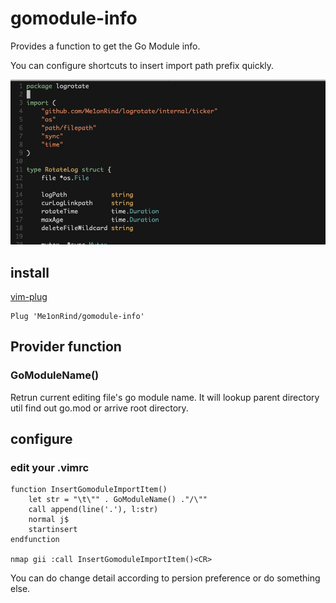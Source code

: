# gomodule-info

Provides a function to get the Go Module info. 

You can configure shortcuts to insert import path prefix quickly.

<img src="./demo.gif" style="zoom:100%" />

## install

[vim-plug](https://github.com/junegunn/vim-plug)

```vim
Plug 'Me1onRind/gomodule-info'
```

## Provider function

### GoModuleName()

Retrun current editing file's go module name. It will lookup parent directory util find out go.mod or arrive root directory.

## configure

### edit your .vimrc

```vim
function InsertGomoduleImportItem()
    let str = "\t\"" . GoModuleName() ."/\""
    call append(line('.'), l:str)
    normal j$
    startinsert
endfunction

nmap gii :call InsertGomoduleImportItem()<CR>
```

You can do change detail according to persion preference or do something else.